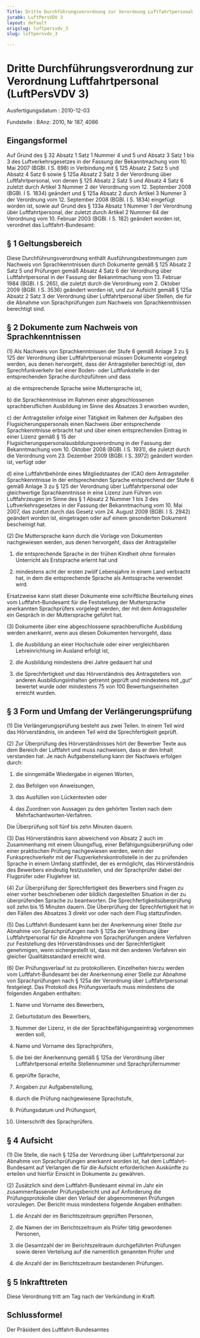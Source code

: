 ```yaml
---
Title: Dritte Durchführungsverordnung zur Verordnung Luftfahrtpersonal
jurabk: LuftPersVDV 3
layout: default
origslug: luftpersvdv_3
slug: luftpersvdv_3

---
```


# Dritte Durchführungsverordnung zur Verordnung Luftfahrtpersonal (LuftPersVDV 3)

Ausfertigungsdatum
:   2010-12-03

Fundstelle
:   BAnz: 2010, Nr 187, 4086


## Eingangsformel

Auf Grund des § 32 Absatz 1 Satz 1 Nummer 4 und 5 und Absatz 3 Satz 1
bis 3 des Luftverkehrsgesetzes in der Fassung der Bekanntmachung vom
10\. Mai 2007 (BGBl. I S. 698) in Verbindung mit § 125 Absatz 2 Satz 5
und Absatz 4 Satz 6 sowie § 125a Absatz 2 Satz 3 der Verordnung über
Luftfahrtpersonal, von denen § 125 Absatz 2 Satz 5 und Absatz 4 Satz 6
zuletzt durch Artikel 3 Nummer 2 der Verordnung vom 12. September 2008
(BGBl. I S. 1834) geändert und § 125a Absatz 2 durch Artikel 3 Nummer
3 der Verordnung vom 12. September 2008 (BGBl. I S. 1834) eingefügt
worden ist, sowie auf Grund des § 133a Absatz 1 Nummer 1 der
Verordnung über Luftfahrtpersonal, der zuletzt durch Artikel 2 Nummer
64 der Verordnung vom 10. Februar 2003 (BGBl. I S. 182) geändert
worden ist, verordnet das Luftfahrt-Bundesamt:


## § 1 Geltungsbereich

Diese Durchführungsverordnung enthält Ausführungsbestimmungen zum
Nachweis von Sprachkenntnissen durch Dokumente gemäß § 125 Absatz 2
Satz 5 und Prüfungen gemäß Absatz 4 Satz 6 der Verordnung über
Luftfahrtpersonal in der Fassung der Bekanntmachung vom 13. Februar
1984 (BGBl. I S. 265), die zuletzt durch die Verordnung vom 2. Oktober
2009 (BGBl. I S. 3536) geändert worden ist, und zur Aufsicht gemäß §
125a Absatz 2 Satz 3 der Verordnung über Luftfahrtpersonal über
Stellen, die für die Abnahme von Sprachprüfungen zum Nachweis von
Sprachkenntnissen berechtigt sind.


## § 2 Dokumente zum Nachweis von Sprachkenntnissen

(1) Als Nachweis von Sprachkenntnissen der Stufe 6 gemäß Anlage 3 zu §
125 der Verordnung über Luftfahrtpersonal müssen Dokumente vorgelegt
werden, aus denen hervorgeht, dass der Antragsteller berechtigt ist,
den Sprechfunkverkehr bei einer Boden- oder Luftfunkstelle in der
entsprechenden Sprache durchzuführen und dass

a)  die entsprechende Sprache seine Muttersprache ist,


b)  die Sprachkenntnisse im Rahmen einer abgeschlossenen sprachberuflichen
    Ausbildung im Sinne des Absatzes 3 erworben wurden,


c)  der Antragsteller infolge einer Tätigkeit im Rahmen der Aufgaben des
    Flugsicherungspersonals einen Nachweis über entsprechende
    Sprachkenntnisse erbracht hat und über einen entsprechenden Eintrag in
    einer Lizenz gemäß § 15 der
    Flugsicherungspersonalausbildungsverordnung in der Fassung der
    Bekanntmachung vom 10. Oktober 2008 (BGBl. I S. 1931), die zuletzt
    durch die Verordnung vom 23. Dezember 2009 (BGBl. I S. 3972) geändert
    worden ist, verfügt oder


d)  eine Luftfahrtbehörde eines Mitgliedstaates der ICAO dem Antragsteller
    Sprachkenntnisse in der entsprechenden Sprache entsprechend der Stufe
    6 gemäß Anlage 3 zu § 125 der Verordnung über Luftfahrtpersonal oder
    gleichwertige Sprachkenntnisse in eine Lizenz zum Führen von
    Luftfahrzeugen im Sinne des § 1 Absatz 2 Nummer 1 bis 3 des
    Luftverkehrsgesetzes in der Fassung der Bekanntmachung vom 10. Mai
    2007, das zuletzt durch das Gesetz vom 24. August 2009 (BGBl. I S.
    2942) geändert worden ist, eingetragen oder auf einem gesonderten
    Dokument bescheinigt hat.




(2) Die Muttersprache kann durch die Vorlage von Dokumenten
nachgewiesen werden, aus denen hervorgeht, dass der Antragsteller

1.  die entsprechende Sprache in der frühen Kindheit ohne formalen
    Unterricht als Erstsprache erlernt hat und


2.  mindestens acht der ersten zwölf Lebensjahre in einem Land verbracht
    hat, in dem die entsprechende Sprache als Amtssprache verwendet wird.



Ersatzweise kann statt dieser Dokumente eine schriftliche Beurteilung
eines vom Luftfahrt-Bundesamt für die Feststellung der Muttersprache
anerkannten Sprachprüfers vorgelegt werden, der mit dem Antragssteller
ein Gespräch in der Muttersprache geführt hat.

(3) Dokumente über eine abgeschlossene sprachberufliche Ausbildung
werden anerkannt, wenn aus diesen Dokumenten hervorgeht, dass

1.  die Ausbildung an einer Hochschule oder einer vergleichbaren
    Lehreinrichtung im Ausland erfolgt ist,


2.  die Ausbildung mindestens drei Jahre gedauert hat und


3.  die Sprechfertigkeit und das Hörverständnis des Antragstellers von
    anderen Ausbildungsinhalten getrennt geprüft und mindestens mit „gut“
    bewertet wurde oder mindestens 75 von 100 Bewertungseinheiten erreicht
    wurden.





## § 3 Form und Umfang der Verlängerungsprüfung

(1) Die Verlängerungsprüfung besteht aus zwei Teilen. In einem Teil
wird das Hörverständnis, im anderen Teil wird die Sprechfertigkeit
geprüft.

(2) Zur Überprüfung des Hörverständnisses hört der Bewerber Texte aus
dem Bereich der Luftfahrt und muss nachweisen, dass er den Inhalt
verstanden hat. Je nach Aufgabenstellung kann der Nachweis erfolgen
durch:

1.  die sinngemäße Wiedergabe in eigenen Worten,


2.  das Befolgen von Anweisungen,


3.  das Ausfüllen von Lückentexten oder


4.  das Zuordnen von Aussagen zu den gehörten Texten nach dem
    Mehrfachantworten-Verfahren.



Die Überprüfung soll fünf bis zehn Minuten dauern.

(3) Das Hörverständnis kann abweichend von Absatz 2 auch im
Zusammenhang mit einem Übungsflug, einer Befähigungsüberprüfung oder
einer praktischen Prüfung nachgewiesen werden, wenn der
Funksprechverkehr mit der Flugverkehrskontrollstelle in der zu
prüfenden Sprache in einem Umfang stattfindet, der es ermöglicht, das
Hörverständnis des Bewerbers eindeutig festzustellen, und der
Sprachprüfer dabei der Flugprüfer oder Fluglehrer ist.

(4) Zur Überprüfung der Sprechfertigkeit des Bewerbers sind Fragen zu
einer vorher beschriebenen oder bildlich dargestellten Situation in
der zu überprüfenden Sprache zu beantworten. Die
Sprechfertigkeitsüberprüfung soll zehn bis 15 Minuten dauern. Die
Überprüfung der Sprechfertigkeit hat in den Fällen des Absatzes 3
direkt vor oder nach dem Flug stattzufinden.

(5) Das Luftfahrt-Bundesamt kann bei der Anerkennung einer Stelle zur
Abnahme von Sprachprüfungen nach § 125a der Verordnung über
Luftfahrtpersonal für die Abnahme von Sprachprüfungen andere Verfahren
zur Feststellung des Hörverständnisses und der Sprechfertigkeit
genehmigen, wenn sichergestellt ist, dass mit den anderen Verfahren
ein gleicher Qualitätsstandard erreicht wird.

(6) Der Prüfungsverlauf ist zu protokollieren. Einzelheiten hierzu
werden vom Luftfahrt-Bundesamt bei der Anerkennung einer Stelle zur
Abnahme von Sprachprüfungen nach § 125a der Verordnung über
Luftfahrtpersonal festgelegt. Das Protokoll des Prüfungsverlaufs muss
mindestens die folgenden Angaben enthalten:

1.  Name und Vorname des Bewerbers,


2.  Geburtsdatum des Bewerbers,


3.  Nummer der Lizenz, in die der Sprachbefähigungseintrag vorgenommen
    werden soll,


4.  Name und Vorname des Sprachprüfers,


5.  die bei der Anerkennung gemäß § 125a der Verordnung über
    Luftfahrtpersonal erteilte Stellennummer und Sprachprüfernummer


6.  geprüfte Sprache,


7.  Angaben zur Aufgabenstellung,


8.  durch die Prüfung nachgewiesene Sprachstufe,


9.  Prüfungsdatum und Prüfungsort,


10. Unterschrift des Sprachprüfers.





## § 4 Aufsicht

(1) Die Stelle, die nach § 125a der Verordnung über Luftfahrtpersonal
zur Abnahme von Sprachprüfungen anerkannt worden ist, hat dem
Luftfahrt-Bundesamt auf Verlangen die für die Aufsicht erforderlichen
Auskünfte zu erteilen und hierfür Einsicht in Dokumente zu gewähren.

(2) Zusätzlich sind dem Luftfahrt-Bundesamt einmal im Jahr ein
zusammenfassender Prüfungsbericht und auf Anforderung die
Prüfungsprotokolle über den Verlauf der abgenommenen Prüfungen
vorzulegen. Der Bericht muss mindestens folgende Angaben enthalten:

1.  die Anzahl der im Berichtszeitraum geprüften Personen,


2.  die Namen der im Berichtszeitraum als Prüfer tätig gewordenen
    Personen,


3.  die Gesamtzahl der im Berichtszeitraum durchgeführten Prüfungen sowie
    deren Verteilung auf die namentlich genannten Prüfer und


4.  die Anzahl der im Berichtszeitraum bestandenen Prüfungen.





## § 5 Inkrafttreten

Diese Verordnung tritt am Tag nach der Verkündung in Kraft.


## Schlussformel

Der Präsident des Luftfahrt-Bundesamtes

